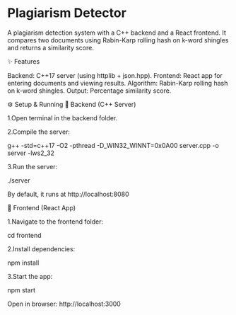 # Plagiarism Detector

A plagiarism detection system with a C++ backend and a React frontend. It compares two documents using Rabin-Karp rolling hash on k-word shingles and returns a similarity score.

✨ Features

Backend: C++17 server (using httplib + json.hpp).
Frontend: React app for entering documents and viewing results.
Algorithm: Rabin-Karp rolling hash on k-word shingles.
Output: Percentage similarity score.

⚙️ Setup & Running
🔹 Backend (C++ Server)

1.Open terminal in the backend folder.

2.Compile the server:

g++ -std=c++17 -O2 -pthread -D_WIN32_WINNT=0x0A00 server.cpp -o server -lws2_32

3.Run the server:

./server

By default, it runs at http://localhost:8080


🔹 Frontend (React App)

1.Navigate to the frontend folder:

cd frontend

2.Install dependencies:

npm install

3.Start the app:

npm start


Open in browser: http://localhost:3000